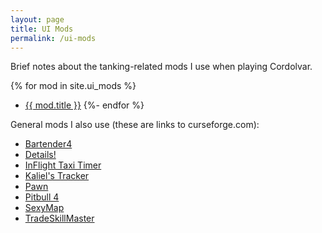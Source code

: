 ```yaml
---
layout: page
title: UI Mods
permalink: /ui-mods
---
```

Brief notes about the tanking-related mods I use when playing Cordolvar.

{% for mod in site.ui_mods %}
* [{{ mod.title }}]({{mod.url}})
{%- endfor %}

General mods I also use (these are links to curseforge.com):

* [Bartender4](https://www.curseforge.com/wow/addons/bartender4)
* [Details!](https://wow.curseforge.com/projects/details)
* [InFlight Taxi Timer](https://www.curseforge.com/wow/addons/inflight-taxi-timer)
* [Kaliel's Tracker](https://www.curseforge.com/wow/addons/kaliels-tracker)
* [Pawn](https://www.curseforge.com/wow/addons/pawn)
* [Pitbull 4](https://www.curseforge.com/wow/addons/pitbull-unit-frames-4-0)
* [SexyMap](https://www.curseforge.com/wow/addons/sexymap)
* [TradeSkillMaster](https://www.curseforge.com/wow/addons/tradeskill-master)
